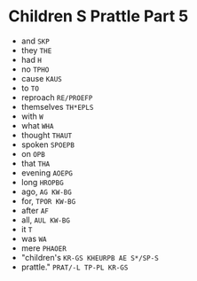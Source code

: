 # Children S Prattle Part 5

* and `SKP`
* they `THE`
* had `H`
* no `TPHO`
* cause `KAUS`
* to `TO`
* reproach `RE/PROEFP`
* themselves `TH*EPLS`
* with `W`
* what `WHA`
* thought `THAUT`
* spoken `SPOEPB`
* on `OPB`
* that `THA`
* evening `AOEPG`
* long `HROPBG`
* ago, `AG KW-BG`
* for, `TPOR KW-BG`
* after `AF`
* all, `AUL KW-BG`
* it `T`
* was `WA`
* mere `PHAOER`
* "children's `KR-GS KHEURPB AE S*/SP-S`
* prattle." `PRAT/-L TP-PL KR-GS`
